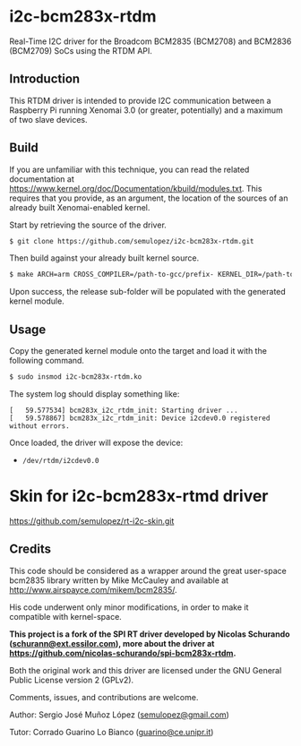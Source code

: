 # i2c-bcm283x-rtdm

Real-Time I2C driver for the Broadcom BCM2835 (BCM2708) and BCM2836 (BCM2709) SoCs using the RTDM API.

## Introduction

This RTDM driver is intended to provide I2C communication between a Raspberry Pi running Xenomai 3.0 (or greater, potentially) and a maximum of two slave devices.

## Build

If you are unfamiliar with this technique, you can read the related documentation at https://www.kernel.org/doc/Documentation/kbuild/modules.txt.
This requires that you provide, as an argument, the location of the sources of an already built Xenomai-enabled kernel.

Start by retrieving the source of the driver.
```bash
$ git clone https://github.com/semulopez/i2c-bcm283x-rtdm.git
```

Then build against your already built kernel source.
```bash
$ make ARCH=arm CROSS_COMPILER=/path-to-gcc/prefix- KERNEL_DIR=/path-to-kernel-sources
```

Upon success, the release sub-folder will be populated with the generated kernel module.

## Usage

Copy the generated kernel module onto the target and load it with the following command.
```bash
$ sudo insmod i2c-bcm283x-rtdm.ko
```

The system log should display something like:
```
[   59.577534] bcm283x_i2c_rtdm_init: Starting driver ...
[   59.578867] bcm283x_i2c_rtdm_init: Device i2cdev0.0 registered without errors.
```

Once loaded, the driver will expose the device:
 * `/dev/rtdm/i2cdev0.0`

# Skin for i2c-bcm283x-rtmd driver
https://github.com/semulopez/rt-i2c-skin.git


## Credits

This code should be considered as a wrapper around the great user-space bcm2835 library written by Mike McCauley and available at http://www.airspayce.com/mikem/bcm2835/.

His code underwent only minor modifications, in order to make it compatible with kernel-space.

**This project is a fork of the SPI RT driver developed by Nicolas Schurando (schurann@ext.essilor.com), more about the driver at https://github.com/nicolas-schurando/spi-bcm283x-rtdm.**

Both the original work and this driver are licensed under the GNU General Public License version 2 (GPLv2).

Comments, issues, and contributions are welcome.

Author: Sergio José Muñoz López (semulopez@gmail.com)  
 
Tutor: Corrado Guarino Lo Bianco (guarino@ce.unipr.it)  
 
